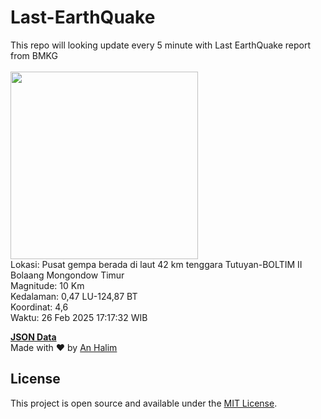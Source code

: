 # Last-EarthQuake
This repo will looking update every 5 minute with Last EarthQuake report from BMKG
<br>
<br>
<img src="undefined" width="300"/>
<br>
Lokasi: Pusat gempa berada di laut 42 km tenggara Tutuyan-BOLTIM  II Bolaang Mongondow Timur <br>
Magnitude: 10 Km <br>
Kedalaman: 0,47 LU-124,87 BT <br>
Koordinat: 4,6 <br>
Waktu: 26 Feb 2025 17:17:32 WIB <br>

<a href="./data/data.json">**JSON Data**</a>
<br>
Made with ❤️ by <a href="https://github.com/an-halim">An Halim</a>
## License

This project is open source and available under the [MIT License](LICENSE).
